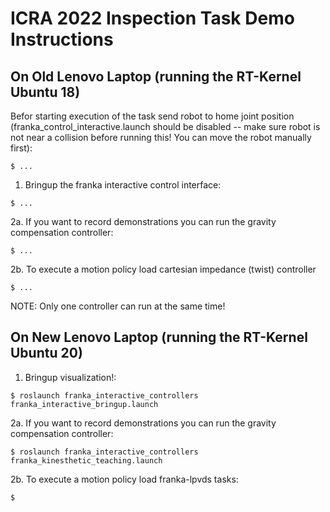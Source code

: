 # ICRA 2022 Inspection Task Demo Instructions

## On Old Lenovo Laptop (running the RT-Kernel Ubuntu 18)

Befor starting execution of the task send robot to home joint position (franka_control_interactive.launch should be disabled -- make sure robot is not near a collision before running this! You can move the robot manually first):
```
$ ...
```


1. Bringup the franka interactive control interface:
```
$ ...
```

2a. If you want to record demonstrations you can run the gravity compensation controller:
```
$ ...
```

2b. To execute a motion policy load cartesian impedance (twist) controller
```
$ ...
```

NOTE: Only one controller can run at the same time!


## On New Lenovo Laptop (running the RT-Kernel Ubuntu 20)

1. Bringup visualization!:
```
$ roslaunch franka_interactive_controllers franka_interactive_bringup.launch
```

2a. If you want to record demonstrations you can run the gravity compensation controller:
```
$ roslaunch franka_interactive_controllers franka_kinesthetic_teaching.launch
```

2b. To execute a motion policy load franka-lpvds tasks:
```
$
```
